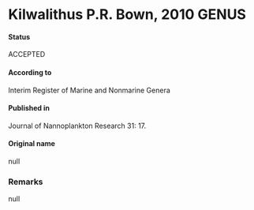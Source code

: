Kilwalithus P.R. Bown, 2010 GENUS
=======

#### Status
ACCEPTED

#### According to
Interim Register of Marine and Nonmarine Genera

#### Published in
Journal of Nannoplankton Research 31: 17.

#### Original name
null

### Remarks
null